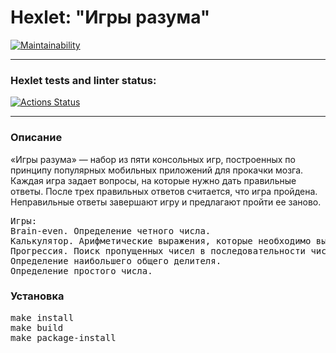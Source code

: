 # Hexlet: "Игры разума"

[![Maintainability](https://api.codeclimate.com/v1/badges/7ac66071b21e167fd7bf/maintainability)](https://codeclimate.com/github/rustamnadrov/python-project-lvl1/maintainability)
<hr>

### Hexlet tests and linter status:
[![Actions Status](https://github.com/rustamnadrov/python-project-lvl1/workflows/hexlet-check/badge.svg)](https://github.com/rustamnadrov/python-project-lvl1/actions)
<hr>

<h3>Описание</h3>

«Игры разума» — набор из пяти консольных игр, построенных по принципу популярных мобильных приложений для прокачки мозга. Каждая игра задает вопросы, на которые нужно дать правильные ответы. После трех правильных ответов считается, что игра пройдена. Неправильные ответы завершают игру и предлагают пройти ее заново.<br>
<pre>
Игры:
Brain-even. Определение четного числа.
Калькулятор. Арифметические выражения, которые необходимо вычислить.
Прогрессия. Поиск пропущенных чисел в последовательности чисел.
Определение наибольшего общего делителя.
Определение простого числа.
</pre>

<h3>Установка</h3>
<pre>
make install
make build
make package-install
</pre>